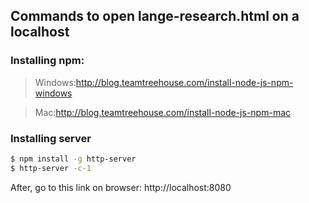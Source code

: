 Commands to open lange-research.html on a localhost
-----------

### Installing npm:
> Windows:http://blog.teamtreehouse.com/install-node-js-npm-windows

> Mac:http://blog.teamtreehouse.com/install-node-js-npm-mac

### Installing server
~~~ sh
$ npm install -g http-server
$ http-server -c-1
~~~

After, go to this link on browser: http://localhost:8080 
